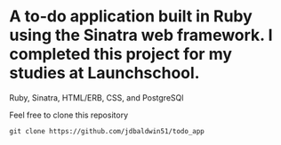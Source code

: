# A to-do application built in Ruby using the Sinatra web framework. I completed this project for my studies at Launchschool.

Ruby, Sinatra, HTML/ERB, CSS, and PostgreSQl

Feel free to clone this repository

`git clone https://github.com/jdbaldwin51/todo_app`
